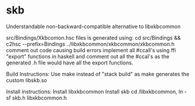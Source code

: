 # skb
Understandable non-backward-compatible alternative to libxkbcommon

src/Bindings/Xkbcomon.hsc files is generated using:
  cd src/Bindings && c2hsc --prefix=Bindings ../libxkbcommon/xkbcommon/xkbcommon.h
  comment out code causing build errors
  implement all #ccall's using ffi "export" functions in haskell and comment out all the #ccal's as the generated .h file would have all the export functions.

Build Instructions:
   Use make instead of "stack build" as make generates the custom libskb.so

Install instructions:
  Install libxkbcommon
  Install skb
  cd <include directory>/libxkbcommon, ln -sf skb.h libxkbcommon.h
